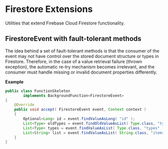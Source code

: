 # Firestore Extensions

Utilities that extend Firebase Cloud Firestore functionality.

## FirestoreEvent with fault-tolerant methods

The idea behind a set of fault-tolerant methods is that the consumer of the event may not have control over the stored
document structure or types in Firestore.
Therefore, in the case of a value retrieval failure (thrown exception), the automatic re-try mechanism becomes
irrelevant, and the consumer must handle missing or invalid document properties
differently.

**Example**

```java
public class FunctionSkeleton
        implements BackgroundFunction<FirestoreEvent>
{
    @Override
    public void accept( FirestoreEvent event, Context context )
    {
        Optional<Long> id = event.findValueAsLong( "id" );
        List<Type> oldTypes = event.findOldValueAsList( Type.class, "types" );
        List<Type> types = event.findValueAsList( Type.class, "types" );
        List<String> list = event.findValueAsList( String.class, "items", "inner", "innerList" );
    }
}
```
